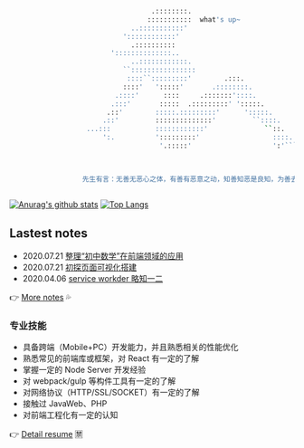 ```bash
                                   .::::::::.
                                  :::::::::::  what's up~
                              ..:::::::::::'
                            '::::::::::::'
                              .::::::::::
                         '::::::::::::::..
                              ..::::::::::::.
                            ``::::::::::::::::
                             ::::``:::::::::'        .:::.
                            ::::'   ':::::'       .::::::::.
                          .::::'      ::::     .:::::::'::::.
                         .:::'       :::::  .:::::::::' ':::::.
                        .::'        :::::.:::::::::'      ':::::.
                       .::'         ::::::::::::::'         ``::::.
                   ...:::           ::::::::::::'              ``::.
                       ':.          ':::::::::'                  ::::..
                                     '.:::::'                    ':'````..

       
       
                  先生有言：无善无恶心之体，有善有恶意之动，知善知恶是良知，为善去恶是格物。
                                             
```

[![Anurag's github stats](https://github-readme-stats.vercel.app/api?username=huangxutao&show_icons=true)](https://github.com/anuraghazra/github-readme-stats)
[![Top Langs](https://github-readme-stats.vercel.app/api/top-langs/?username=huangxutao&layout=compact)](https://github.com/anuraghazra/github-readme-stats)


## Lastest notes

- 2020.07.21  [整理“初中数学”在前端领域的应用](https://note.hxtao.xyz/notes/5f1709927aa1f101b7abf655)
- 2020.07.21  [初探页面可视化搭建](https://note.hxtao.xyz/notes/5f16fc937aa1f101b7abf641)
- 2020.04.06  [service workder 略知一二](https://note.hxtao.xyz/notes/5e8ae7f7a806f5005f743461)


👉  [More notes](http://note.hxtao.xyz/) 💦

<!--
**huangxutao/huangxutao** is a ✨ _special_ ✨ repository because its `README.md` (this file) appears on your GitHub profile.

Here are some ideas to get you started:

- 🔭 I’m currently working on ...
- 🌱 I’m currently learning ...
- 👯 I’m looking to collaborate on ...
- 🤔 I’m looking for help with ...
- 💬 Ask me about ...
- 📫 How to reach me: ...
- 😄 Pronouns: ...
- ⚡ Fun fact: ...
-->

### 专业技能

- 具备跨端（Mobile+PC）开发能力，并且熟悉相关的性能优化
- 熟悉常见的前端库或框架，对 React 有一定的了解
- 掌握一定的 Node Server 开发经验
- 对 webpack/gulp 等构件工具有一定的了解
- 对网络协议（HTTP/SSL/SOCKET）有一定的了解
- 接触过 JavaWeb、PHP
- 对前端工程化有一定的认知

👉 [Detail resume](https://me.hxtao.xyz/) 🈲
